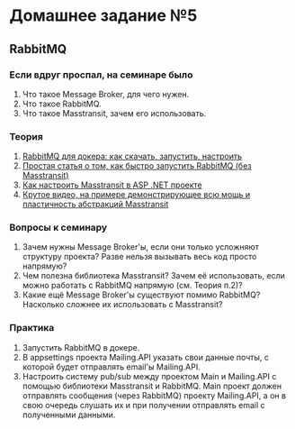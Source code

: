 ﻿# Домашнее задание №5

## RabbitMQ

### Если вдруг проспал, на семинаре было
1. Что такое Message Broker, для чего нужен.
2. Что такое RabbitMQ.
3. Что такое Masstransit, зачем его использовать.

### Теория
1. [RabbitMQ для докера: как скачать, запустить, настроить](https://registry.hub.docker.com/_/rabbitmq/)
1. [Простая статья о том, как быстро запустить RabbitMQ (без Masstransit)](https://habr.com/ru/articles/649915/)
2. [Как настроить Masstransit в ASP .NET проекте](https://www.youtube.com/watch?v=CTKWFMZVIWA&ab_channel=MilanJovanovi%C4%87)
3. [Крутое видео, на примере демонстрирующее всю мощь и пластичность абстракций Masstransit](https://www.youtube.com/watch?v=4FFYefcx4Bg&ab_channel=NickChapsas)

### Вопросы к семинару
1. Зачем нужны Message Broker'ы, если они только усложняют структуру проекта? Разве нельзя вызывать весь код просто напрямую?
2. Чем полезна библиотека Masstransit? Зачем её использовать, если можно работать с RabbitMQ напрямую (см. Теория п.2)?
3. Какие ещё Message Broker'ы существуют помимо RabbitMQ? Насколько сложнее их использовать с Masstransit?

### Практика
1. Запустить RabbitMQ в докере.
2. В appsettings проекта Mailing.API указать свои данные почты, с которой будет отправлять email'ы Mailing.API. 
3. Настроить систему pub/sub между проектом Main и Mailing.API с помощью библиотеки Masstransit и RabbitMQ. Main проект должен отправлять сообщения (через RabbitMQ) проекту Mailing.API, а он в свою очередь слушать их и при получении отправлять email с полученными данными.